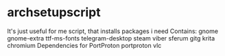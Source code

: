 # archsetupscript
It's just useful for me script, that installs packages i need
Contains:
gnome
gnome-extra
ttf-ms-fonts
telegram-desktop
steam
viber
sferum
gitg
krita
chromium
Dependencies for PortProton
portproton
vlc
